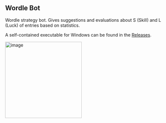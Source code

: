 ## Wordle Bot

Wordle strategy bot. Gives suggestions and evaluations about S (Skill) and L (Luck) of entries based on statistics.

A self-contained executable for Windows can be found in the [Releases](https://github.com/eliphatfs/wordle-bot/releases).

<img width="247" alt="image" src="https://github.com/user-attachments/assets/30fd62d8-3020-49b8-8f1b-f627a2cb77d8" />
